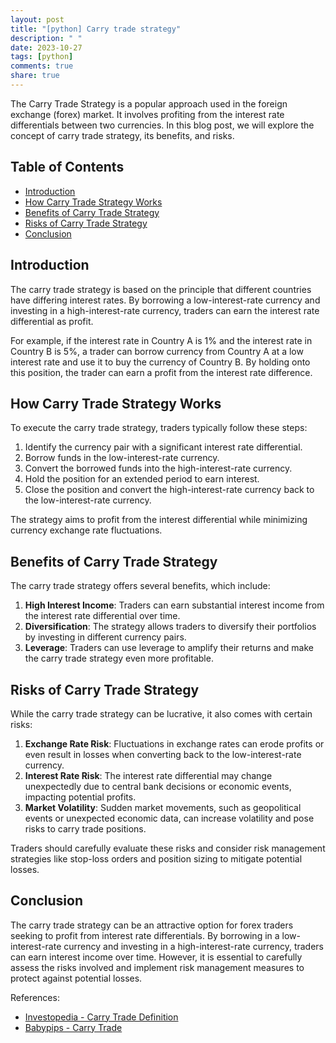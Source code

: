 ```yaml
---
layout: post
title: "[python] Carry trade strategy"
description: " "
date: 2023-10-27
tags: [python]
comments: true
share: true
---
```


The Carry Trade Strategy is a popular approach used in the foreign exchange (forex) market. It involves profiting from the interest rate differentials between two currencies. In this blog post, we will explore the concept of carry trade strategy, its benefits, and risks.

## Table of Contents
- [Introduction](#introduction)
- [How Carry Trade Strategy Works](#how-carry-trade-strategy-works)
- [Benefits of Carry Trade Strategy](#benefits-of-carry-trade-strategy)
- [Risks of Carry Trade Strategy](#risks-of-carry-trade-strategy)
- [Conclusion](#conclusion)

## Introduction <a name="introduction"></a>
The carry trade strategy is based on the principle that different countries have differing interest rates. By borrowing a low-interest-rate currency and investing in a high-interest-rate currency, traders can earn the interest rate differential as profit.

For example, if the interest rate in Country A is 1% and the interest rate in Country B is 5%, a trader can borrow currency from Country A at a low interest rate and use it to buy the currency of Country B. By holding onto this position, the trader can earn a profit from the interest rate difference.

## How Carry Trade Strategy Works <a name="how-carry-trade-strategy-works"></a>
To execute the carry trade strategy, traders typically follow these steps:

1. Identify the currency pair with a significant interest rate differential.
2. Borrow funds in the low-interest-rate currency.
3. Convert the borrowed funds into the high-interest-rate currency.
4. Hold the position for an extended period to earn interest.
5. Close the position and convert the high-interest-rate currency back to the low-interest-rate currency.

The strategy aims to profit from the interest differential while minimizing currency exchange rate fluctuations.

## Benefits of Carry Trade Strategy <a name="benefits-of-carry-trade-strategy"></a>
The carry trade strategy offers several benefits, which include:

1. **High Interest Income**: Traders can earn substantial interest income from the interest rate differential over time.
2. **Diversification**: The strategy allows traders to diversify their portfolios by investing in different currency pairs.
3. **Leverage**: Traders can use leverage to amplify their returns and make the carry trade strategy even more profitable.

## Risks of Carry Trade Strategy <a name="risks-of-carry-trade-strategy"></a>
While the carry trade strategy can be lucrative, it also comes with certain risks:

1. **Exchange Rate Risk**: Fluctuations in exchange rates can erode profits or even result in losses when converting back to the low-interest-rate currency.
2. **Interest Rate Risk**: The interest rate differential may change unexpectedly due to central bank decisions or economic events, impacting potential profits.
3. **Market Volatility**: Sudden market movements, such as geopolitical events or unexpected economic data, can increase volatility and pose risks to carry trade positions.

Traders should carefully evaluate these risks and consider risk management strategies like stop-loss orders and position sizing to mitigate potential losses.

## Conclusion <a name="conclusion"></a>
The carry trade strategy can be an attractive option for forex traders seeking to profit from interest rate differentials. By borrowing in a low-interest-rate currency and investing in a high-interest-rate currency, traders can earn interest income over time. However, it is essential to carefully assess the risks involved and implement risk management measures to protect against potential losses.

References:
- [Investopedia - Carry Trade Definition](https://www.investopedia.com/terms/c/carrytrade.asp)
- [Babypips - Carry Trade](https://www.babypips.com/education/forex-carry-trade)